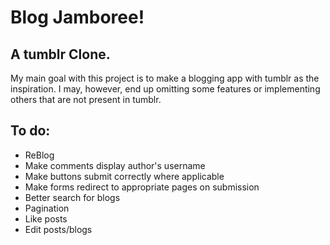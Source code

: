 # Blog Jamboree!

## A tumblr Clone.

My main goal with this project is to make a blogging app  with tumblr as the inspiration.
I may, however, end up omitting some features or implementing others that are not present in tumblr.

## To do:

* ReBlog
* Make comments display author's username
* Make buttons submit correctly where applicable
* Make forms redirect to appropriate pages on submission
* Better search for blogs
* Pagination
* Like posts
* Edit posts/blogs